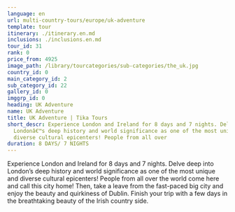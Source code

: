 ```yaml
---
language: en
url: multi-country-tours/europe/uk-adventure
template: tour
itinerary: ./itinerary.en.md
inclusions: ./inclusions.en.md
tour_id: 31
rank: 0
price_from: 4925
image_path: /library/tourcategories/sub-categories/the_uk.jpg
country_id: 0
main_category_id: 2
sub_category_id: 22
gallery_id: 0
imggrp_id: 0
heading: UK Adventure
name: UK Adventure
title: UK Adventure | Tika Tours
short_descr: Experience London and Ireland for 8 days and 7 nights. Delve deep into
  Londonâ€™s deep history and world significance as one of the most unique and
  diverse cultural epicenters! People from all over
duration: 8 DAYS/ 7 NIGHTS
---
```

Experience London and Ireland for 8 days and 7 nights. Delve deep into London’s deep
history and world significance as one of the most unique and diverse cultural epicenters!
People from all over the world come here and call this city home! Then, take a leave
from the fast\-paced big city and enjoy the beauty and quirkiness of Dublin. Finish
your trip with a few days in the breathtaking beauty of the Irish country side.